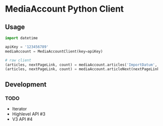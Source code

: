 # MediaAccount Python Client

## Usage

```python
import datetime

apiKey = '123456789'
mediaAccount = MediaAccountClient(key=apiKey)

# raw client
(articles, nextPageLink, count) = mediaAccount.articles('ImportDatum', von=datetime(2021,1,1), bis=datetime(2021,2,1), maxItems=10)
(articles, nextPageLink, count) = mediaAccount.articleNext(nextPageLink)

```

## Development

### TODO

* Iterator
* Highlevel API #3
* V3 API #4
